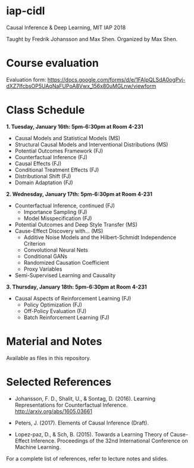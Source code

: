 # iap-cidl
Causal Inference &amp; Deep Learning, MIT IAP 2018

Taught by Fredrik Johansson and Max Shen. 
Organized by Max Shen.

# Course evaluation
Evaluation form: https://docs.google.com/forms/d/e/1FAIpQLSdA0ogPvj-dXZ7IfcbsOP5UAqNaFUPoA8Vwx_156x80uMGLnw/viewform


# Class Schedule
**1. Tuesday, January 16th: 5pm-6:30pm at Room 4-231**
  * Causal Models and Statistical Models (MS)
  * Structural Causal Models and Interventional Distributions (MS)
  * Potential Outcomes Framework (FJ)
  * Counterfactual Inference (FJ)
  * Causal Effects (FJ)
  * Conditional Treatment Effects (FJ)
  * Distributional Shift (FJ)
  * Domain Adaptation (FJ)

**2. Wednesday, January 17th: 5pm-6:30pm at Room 4-231**
  * Counterfactual Inference, continued (FJ)
    * Importance Sampling (FJ)
    * Model Misspecification (FJ)
  * Potential Outcomes and Deep Style Transfer (MS)
  * Cause-Effect Discovery with... (MS)
    * Additive Noise Models and the Hilbert-Schmidt Independence Criterion
    * Convolutional Neural Nets
    * Conditional GANs
    * Randomized Causation Coefficient
    * Proxy Variables
  * Semi-Supervised Learning and Causality

**3. Thursday, January 18th: 5pm-6:30pm at Room 4-231**
  * Causal Aspects of Reinforcement Learning (FJ)
    * Policy Optimization (FJ)
    * Off-Policy Evaluation (FJ)
    * Batch Reinforcement Learning (FJ)

# Material and Notes
Available as files in this repository.

# Selected References

* Johansson, F. D., Shalit, U., & Sontag, D. (2016). Learning Representations for Counterfactual Inference. http://arxiv.org/abs/1605.03661

* Peters, J. (2017). Elements of Causal Inference (Draft).

* Lopez-paz, D., & Sch, B. (2015). Towards a Learning Theory of Cause-Effect Inference. Proceedings of the 32nd International Conference on Machine Learning.

For a complete list of references, refer to lecture notes and slides.
